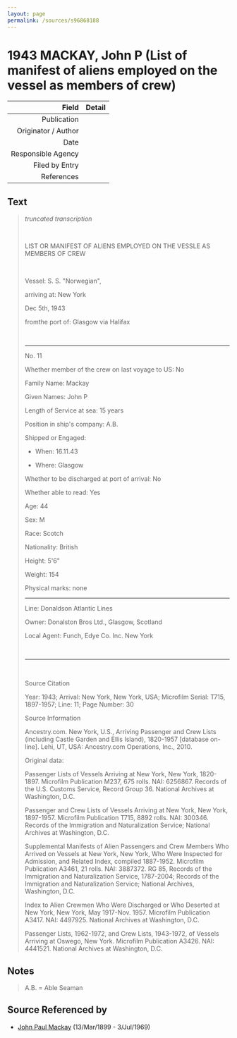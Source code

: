 ```yaml
---
layout: page
permalink: /sources/s96868188
---
```


# 1943 MACKAY, John P (List of manifest of aliens employed on the vessel as members of crew)

Field | Detail
---:|:---
Publication | 
Originator / Author | 
Date | 
Responsible Agency | 
Filed by Entry | 
References | 

## Text

> _truncated transcription_
>
> <br/>
>
> LIST OR MANIFEST OF ALIENS EMPLOYED ON THE VESSLE AS MEMBERS OF CREW
>
> <br/>
>
> Vessel: S. S. "Norwegian",
>
> arriving at: New York
>
> Dec 5th, 1943
>
> fromthe port of: Glasgow via Halifax
>
> <br/>
>
> ---
>
> No. 11
>
> Whether member of the crew on last voyage to US: No
>
> Family Name: Mackay
>
> Given Names: John P
>
> Length of Service at sea: 15 years
>
> Position in ship's company: A.B.
>
> Shipped or Engaged:
>
> * When: 16.11.43
>
> * Where: Glasgow
>
> Whether to be discharged at port of arrival: No
>
> Whether able to read: Yes
>
> Age: 44
>
> Sex: M
>
> Race: Scotch
>
> Nationality: British
>
> Height: 5'6"
>
> Weight: 154
>
> Physical marks: none
>
> ---
>
> Line: Donaldson Atlantic Lines
>
> Owner: Donalston Bros Ltd., Glasgow, Scotland
>
> Local Agent: Funch, Edye Co. Inc. New York
>
> <br/>
>
> ---
>
> <br/>
>
> Source Citation
>
> Year: 1943; Arrival: New York, New York, USA; Microfilm Serial: T715, 1897-1957; Line: 11; Page Number: 30
>
> Source Information
>
> Ancestry.com. New York, U.S., Arriving Passenger and Crew Lists (including Castle Garden and Ellis Island), 1820-1957 [database on-line]. Lehi, UT, USA: Ancestry.com Operations, Inc., 2010.
>
> Original data:
>
> Passenger Lists of Vessels Arriving at New York, New York, 1820-1897. Microfilm Publication M237, 675 rolls. NAI: 6256867. Records of the U.S. Customs Service, Record Group 36. National Archives at Washington, D.C.
>
> Passenger and Crew Lists of Vessels Arriving at New York, New York, 1897-1957. Microfilm Publication T715, 8892 rolls. NAI: 300346. Records of the Immigration and Naturalization Service; National Archives at Washington, D.C.
>
> Supplemental Manifests of Alien Passengers and Crew Members Who Arrived on Vessels at New York, New York, Who Were Inspected for Admission, and Related Index, compiled 1887-1952. Microfilm Publication A3461, 21 rolls. NAI: 3887372. RG 85, Records of the Immigration and Naturalization Service, 1787-2004; Records of the Immigration and Naturalization Service; National Archives, Washington, D.C.
>
> Index to Alien Crewmen Who Were Discharged or Who Deserted at New York, New York, May 1917-Nov. 1957. Microfilm Publication A3417. NAI: 4497925. National Archives at Washington, D.C.
>
> Passenger Lists, 1962-1972, and Crew Lists, 1943-1972, of Vessels Arriving at Oswego, New York. Microfilm Publication A3426. NAI: 4441521. National Archives at Washington, D.C.
>

## Notes

> A.B. = Able Seaman
>


## Source Referenced by

* [John Paul Mackay](../people/@57646474@-john-paul-mackay-b1899-3-13-d1969-7-3.md) (13/Mar/1899 - 3/Jul/1969)
